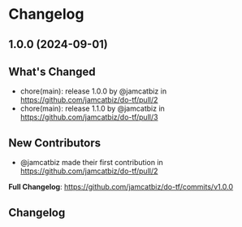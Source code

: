 # Changelog

## 1.0.0 (2024-09-01)

## What's Changed
* chore(main): release 1.0.0 by @jamcatbiz in https://github.com/jamcatbiz/do-tf/pull/2
* chore(main): release 1.1.0 by @jamcatbiz in https://github.com/jamcatbiz/do-tf/pull/3

## New Contributors
* @jamcatbiz made their first contribution in https://github.com/jamcatbiz/do-tf/pull/2

**Full Changelog**: https://github.com/jamcatbiz/do-tf/commits/v1.0.0

## Changelog
